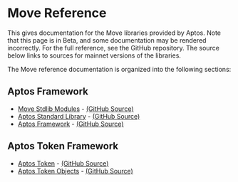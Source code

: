 # Move Reference

This gives documentation for the Move libraries provided by Aptos. Note that
this page is in Beta, and some documentation may be rendered incorrectly. For
the full reference, see the GitHub repository.  The source below links to sources
for mainnet versions of the libraries.

The Move reference documentation is organized into the following sections:

## Aptos Framework

- [Move Stdlib Modules](move-stdlib.md) - [(GitHub Source)](https://github.com/aptos-labs/aptos-core/blob/main/aptos-move/framework/move-stdlib/doc/overview.md)
- [Aptos Standard Library](aptos-stdlib.md) - [(GitHub Source)](https://github.com/aptos-labs/aptos-core/blob/main/aptos-move/framework/aptos-stdlib/doc/overview.md)
- [Aptos Framework](aptos-framework.md) - [(GitHub Source)](https://github.com/aptos-labs/aptos-core/blob/main/aptos-move/framework/aptos-framework/doc/overview.md)

## Aptos Token Framework

- [Aptos Token](aptos-token.md) - [(GitHub Source)](https://github.com/aptos-labs/aptos-core/blob/main/aptos-move/framework/aptos-token/doc/overview.md)
- [Aptos Token Objects](aptos-token-objects.md) - [(GitHub Source)](https://github.com/aptos-labs/aptos-core/blob/main/aptos-move/framework/aptos-token-objects/doc/overview.md)
